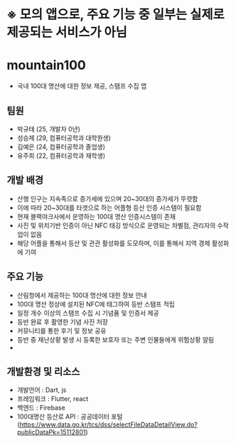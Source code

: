 # ※ 모의 앱으로, 주요 기능 중 일부는 실제로 제공되는 서비스가 아님
# mountain100
- 국내 100대 명산에 대한 정보 제공, 스탬프 수집 앱
## 팀원
* 박규태 (25, 개발자 0년)
* 성승제 (29, 컴퓨터공학과 대학원생)
* 김예은 (24, 컴퓨터공학과 졸업생)
* 유주희 (22, 컴퓨터공학과 재학생)

## 개발 배경
* 산행 인구는 지속족으로 증가세에 있으며 20~30대의 증가세가 뚜렷함
* 이에 따라 20~30대를 타겟으로 하는 어플형 등산 인증 시스템이 필요함
* 현재 블랙야크사에서 운영하는 100대 명산 인증시스템이 존재
* 사진 및 위치기반 인증이 아닌 NFC 태깅 방식으로 운영되는 차별점, 관리자의 수작업이 없음
* 해당 어플을 통해서 등산 및 관관 활성화를 도모하며, 이를 통해서 지역 경제 활성화에 기여

## 주요 기능
- 산림청에서 제공하는 100대 명산에 대한 정보 안내
- 100대 명산 정상에 설치된 NFC에 태그하여 등반 스탬프 적립
- 일정 개수 이상의 스탬프 수집 시 기념품 및 인증서 제공
- 등반 완료 후 촬영한 기념 사진 저장
- 커뮤니티를 통한 후기 및 정보 공유
- 등반 중 재난상황 발생 시 등록한 보호자 또는 주변 인물들에게 위험상황 알림
- 

## 개발환경 및 리소스
- 개발언어 : Dart, js
- 프레임워크 : Flutter, react
- 백엔드 : Firebase
- 100대명산 등산로 API : 공공데이터 포털 (https://www.data.go.kr/tcs/dss/selectFileDataDetailView.do?publicDataPk=15112801)
